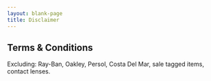 ```yaml
---
layout: blank-page
title: Disclaimer
---
```


## Terms & Conditions

Excluding: Ray-Ban, Oakley, Persol, Costa Del Mar, sale tagged items, contact lenses.

